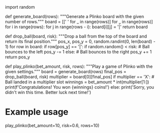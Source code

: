 import random

def generate_board(rows):
    """Generate a Plinko board with the given number of rows."""
    board = [[' ' for _ in range(rows)] for _ in range(rows)]
    for i in range(rows):
        for j in range(rows - i):
            board[i][j] = '|'
    return board

def drop_ball(board, risk):
    """Drop a ball from the top of the board and return its final position."""
    pos_x, pos_y = 0, random.randint(0, len(board) - 1)
    for row in board:
        if row[pos_y] == '|':
            if random.random() < risk:
                # Ball bounces to the left
                pos_y -= 1
            else:
                # Ball bounces to the right
                pos_y += 1
    return pos_y

def play_plinko(bet_amount, risk, rows):
    """Play a game of Plinko with the given settings."""
    board = generate_board(rows)
    final_pos = drop_ball(board, risk)
    multiplier = board[0][final_pos]
    if multiplier == 'X':
        # Ball landed in a multiplier slot
        winnings = bet_amount * int(multiplier[1:])
        print(f'Congratulations! You won {winnings} coins!')
    else:
        print('Sorry, you didn\'t win this time. Better luck next time!')

# Example usage
play_plinko(bet_amount=10, risk=0.6, rows=10)
